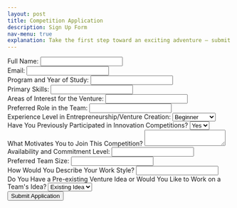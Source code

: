 ```yaml
---
layout: post
title: Competition Application
description: Sign Up Form
nav-menu: true
explanation: Take the first step toward an exciting adventure – submit your team application today to join the Innovation OnBoard competition and request being paired with a team.
---
```


<div class="row">
<div class="6u 12u$(small)">
<div id="signupWrapper">
<form
  action="https://formspree.io/f/xyzyzobl"
  method="POST"
>
        <div class="field">
            <label for="fullName">Full Name:</label>
            <input type="text" id="fullName" name="fullName" required>
        </div>
        <div class="field">
            <label for="email">Email:</label>
            <input type="email" id="email" name="email" required>
        </div>
        <div class="field">
            <label for="program">Program and Year of Study:</label>
            <input type="text" id="program" name="program">
        </div>
        <div class="field">
            <label for="skills">Primary Skills:</label>
            <input type="text" id="skills" name="skills">
        </div>
        <div class="field">
            <label for="interest">Areas of Interest for the Venture:</label>
            <input type="text" id="interest" name="interest">
        </div>
        <div class="field">
            <label for="role">Preferred Role in the Team:</label>
            <input type="text" id="role" name="role">
        </div>
        <div class="field">
            <label for="experience">Experience Level in Entrepreneurship/Venture Creation:</label>
            <select id="experience" name="experience">
                <option value="beginner">Beginner</option>
                <option value="intermediate">Intermediate</option>
                <option value="advanced">Advanced</option>
            </select>
        </div>
        <div class="field">
            <label for="previousParticipation">Have You Previously Participated in Innovation Competitions?</label>
            <select id="previousParticipation" name="previousParticipation">
                <option value="yes">Yes</option>
                <option value="no">No</option>
            </select>
            <textarea id="competitionExperience" name="competitionExperience" placeholder="If yes, briefly describe." style="display:none;"></textarea>
        </div>
        <div class="field">
            <label for="motivation">What Motivates You to Join This Competition?</label>
            <textarea id="motivation" name="motivation"></textarea>
        </div>
        <div class="field">
            <label for="availability">Availability and Commitment Level:</label>
            <input type="text" id="availability" name="availability">
        </div>
        <div class="field">
            <label for="teamSize">Preferred Team Size:</label>
            <input type="text" id="teamSize" name="teamSize">
        </div>
        <div class="field">
            <label for="workStyle">How Would You Describe Your Work Style?</label>
            <input type="text" id="workStyle" name="workStyle">
        </div>
        <div class="field">
            <label for="ventureIdea">Do You Have a Pre-existing Venture Idea or Would You Like to Work on a Team's Idea?</label>
            <select id="ventureIdea" name="ventureIdea">
                <option value="existing">Existing Idea</option>
                <option value="team">Team Idea</option>
            </select>
        </div>
        <button type="submit">Submit Application</button>
    </form>
</div>
</div>
</div>
